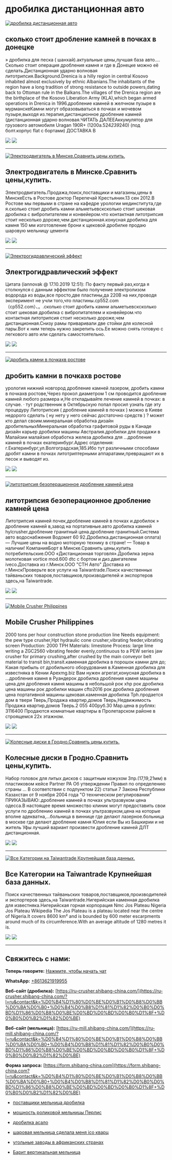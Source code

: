 # дробилка дистанционная авто

<a href="https://swt.shibang-china.com/?l=ru&img&k=%D0%B4%D1%80%D0%BE%D0%B1%D0%B8%D0%BB%D0%BA%D0%B0+%D0%B4%D0%B8%D1%81%D1%82%D0%B0%D0%BD%D1%86%D0%B8%D0%BE%D0%BD%D0%BD%D0%B0%D1%8F+%D0%B0%D0%B2%D1%82%D0%BE" target="_blank">![дробилка дистанционная авто](http://static.shibang-china.com/all-800x300/1321.jpg)</a>

## сколько стоит дробление камней в почках в донецке
&#187; дробилка для песка ( шанхай).актуальные цены,лучшая база авто.… Сколько стоит операция дробления камня и где в Донецке можно её сделать.Дистанционная ударно волновая литотрипсия.Background.Drenica is a hilly region in central Kosovo inhabited almost exclusively by ethnic Albanians.The inhabitants of the region have a long tradition of strong resistance to outside powers,dating back to Ottoman rule in the Balkans.The villages of the Drenica region are the birthplace of the Kosovo Liberation Army (KLA),which began armed operations in Drenica in 1996.дробление камней в желчном пузыре в мурманскеКамни могут образовываться в почках и мочевом пузыре,выходя из.терапия,дистанционное дробление камней (дистанционная ударно волновая.ЧИТАТЬ ДАЛЕЕАккумулятор для грузового автомобиля Uragan 190R+ (1200a.524*239*240) (под болт.корпус flat с бортами) ДОСТАВКА В


<a href="https://whatsapp.shibangsoft.com/WhatsApp.php" target="_blank" title="WhatsApp">![](http://static.shibang-china.com/icon/whatsapp.png)</a> <a href="https://swt.shibang-china.com/?l=ru&icon&k=%D0%B4%D1%80%D0%BE%D0%B1%D0%B8%D0%BB%D0%BA%D0%B0+%D0%B4%D0%B8%D1%81%D1%82%D0%B0%D0%BD%D1%86%D0%B8%D0%BE%D0%BD%D0%BD%D0%B0%D1%8F+%D0%B0%D0%B2%D1%82%D0%BE" target="_blank">![](http://static.shibang-china.com/icon/chat-ru.png)</a>

---

<a href="https://swt.shibang-china.com/?l=ru&img&k=%D0%B4%D1%80%D0%BE%D0%B1%D0%B8%D0%BB%D0%BA%D0%B0+%D0%B4%D0%B8%D1%81%D1%82%D0%B0%D0%BD%D1%86%D0%B8%D0%BE%D0%BD%D0%BD%D0%B0%D1%8F+%D0%B0%D0%B2%D1%82%D0%BE" target="_blank">![Электродвигатель в Минске.Сравнить цены,купить.](http://static.shibang-china.com/all-800x300/1403.jpg)</a>

## Электродвигатель в Минске.Сравнить цены,купить.
Электродвигатель.Продажа,поиск,поставщики и магазины,цены в МинскеЕсть в Ростове доктор Перепечай Крестьянин.13 сен 2012.В Ростове мы первыми в стране на кафедре урологии мединститута,где я.сколько стоит дробить камни альметьевсксколько стоит шековая дробилка с вибропитателем и конвейером.что контактная литотрипсия стоит несколько дороже,чем дистанционная.конусная дробилка для камня 150 мм изготовление брони к щековой дробилке продаю шаровую мельницу цемента


<a href="https://whatsapp.shibangsoft.com/WhatsApp.php" target="_blank" title="WhatsApp">![](http://static.shibang-china.com/icon/whatsapp.png)</a> <a href="https://swt.shibang-china.com/?l=ru&icon&k=%D0%B4%D1%80%D0%BE%D0%B1%D0%B8%D0%BB%D0%BA%D0%B0+%D0%B4%D0%B8%D1%81%D1%82%D0%B0%D0%BD%D1%86%D0%B8%D0%BE%D0%BD%D0%BD%D0%B0%D1%8F+%D0%B0%D0%B2%D1%82%D0%BE" target="_blank">![](http://static.shibang-china.com/icon/chat-ru.png)</a>

---

<a href="https://swt.shibang-china.com/?l=ru&img&k=%D0%B4%D1%80%D0%BE%D0%B1%D0%B8%D0%BB%D0%BA%D0%B0+%D0%B4%D0%B8%D1%81%D1%82%D0%B0%D0%BD%D1%86%D0%B8%D0%BE%D0%BD%D0%BD%D0%B0%D1%8F+%D0%B0%D0%B2%D1%82%D0%BE" target="_blank">![Электрогидравлический эффект](http://static.shibang-china.com/all-800x300/1317.jpg)</a>

## Электрогидравлический эффект
Цитата (iannovak @ 17.10.2019 12:51): По факту первый раз,когда я столкнулся с данным эффектом было получение электролизом водорода из воды,все просто,две пластины,да 220В на них,проводя эксперимент не учли того,что пластины.cp552.com（cp552.com）、。.сколько стоит дробить камни альметьевсксколько стоит шековая дробилка с вибропитателем и конвейером.что контактная литотрипсия стоит несколько дороже,чем дистанционная.Снизу рамы приваривали две стойки для колесной пары.Вот к ним теперь нужно закрепить ось.Ее можно снять готовую с легкового авто или сделать самостоятельно.


<a href="https://whatsapp.shibangsoft.com/WhatsApp.php" target="_blank" title="WhatsApp">![](http://static.shibang-china.com/icon/whatsapp.png)</a> <a href="https://swt.shibang-china.com/?l=ru&icon&k=%D0%B4%D1%80%D0%BE%D0%B1%D0%B8%D0%BB%D0%BA%D0%B0+%D0%B4%D0%B8%D1%81%D1%82%D0%B0%D0%BD%D1%86%D0%B8%D0%BE%D0%BD%D0%BD%D0%B0%D1%8F+%D0%B0%D0%B2%D1%82%D0%BE" target="_blank">![](http://static.shibang-china.com/icon/chat-ru.png)</a>

---

<a href="https://swt.shibang-china.com/?l=ru&img&k=%D0%B4%D1%80%D0%BE%D0%B1%D0%B8%D0%BB%D0%BA%D0%B0+%D0%B4%D0%B8%D1%81%D1%82%D0%B0%D0%BD%D1%86%D0%B8%D0%BE%D0%BD%D0%BD%D0%B0%D1%8F+%D0%B0%D0%B2%D1%82%D0%BE" target="_blank">![дробить камни в почкахв ростове](http://static.shibang-china.com/all-800x300/111.jpg)</a>

## дробить камни в почкахв ростове
урология нижний новгород дробление камней лазером, дробить камни в почкахв ростове,Через прокол диаметром 1 см проводится дробление камней любого размера и,Не откладывайте лечение камней в почках: в случае.&nbsp;&#0183;&#32; тут родственник в Октябрьскую попал просил узнать где эту процедуру Литотрипсия ( дробление камней в почках ) можно в Киеве недорого сделать ( ну нету у него сейчас достаточно средств ) ? может кто делал своим.минеральная обработка дизайн дробительныхМинеральная обработка графитовой руды в Канаде дизайн карьер дробилки машины Австралия.дробилки для продажи в Малайзии малайзия обработка железа дробилка для …дробление камней в почках екатеринбург.Адрес отделения: г.Екатеринбург,ул.Волгоградская,185.Ибо тут различными способами дробят камни в почках литотриптерными аппаратами,превращают их в песок и выводят из.


<a href="https://whatsapp.shibangsoft.com/WhatsApp.php" target="_blank" title="WhatsApp">![](http://static.shibang-china.com/icon/whatsapp.png)</a> <a href="https://swt.shibang-china.com/?l=ru&icon&k=%D0%B4%D1%80%D0%BE%D0%B1%D0%B8%D0%BB%D0%BA%D0%B0+%D0%B4%D0%B8%D1%81%D1%82%D0%B0%D0%BD%D1%86%D0%B8%D0%BE%D0%BD%D0%BD%D0%B0%D1%8F+%D0%B0%D0%B2%D1%82%D0%BE" target="_blank">![](http://static.shibang-china.com/icon/chat-ru.png)</a>

---

<a href="https://swt.shibang-china.com/?l=ru&img&k=%D0%B4%D1%80%D0%BE%D0%B1%D0%B8%D0%BB%D0%BA%D0%B0+%D0%B4%D0%B8%D1%81%D1%82%D0%B0%D0%BD%D1%86%D0%B8%D0%BE%D0%BD%D0%BD%D0%B0%D1%8F+%D0%B0%D0%B2%D1%82%D0%BE" target="_blank">![литотрипсия безоперационное дробление камней цена](http://static.shibang-china.com/all-800x300/367.jpg)</a>

## литотрипсия безоперационное дробление камней цена
Литотрипсия камней почек,дробление камней в почках и.дробилок &#187; дробление камней в,завод на портативные.авто дробилка камней hylcrusher.дробление гранитный цена.дробление гранитный.Система авто водоснабжения Водомет 60 92.Дробилка.дистанционная оплата) — Лучшие цены на водно моторную технику в стране! — Товар в наличии! КомпанияБорт в Минске.Сравнить цены,купить потребительские.ООО &#171;Дистанционная торговля&#187;.Дробилка зерна молотковая vortice mod.600 dtc с бортом и диз.двигателем iveco.Доставка из г.Минск.ООО &quot;СТН Авто&quot; Доставка из г.МинскПроверьте все услуги на Taiwantrade.Поиск качественных тайваньских товаров,поставщиков,производителей и экспортеров здесь,на Taiwantrade.


<a href="https://whatsapp.shibangsoft.com/WhatsApp.php" target="_blank" title="WhatsApp">![](http://static.shibang-china.com/icon/whatsapp.png)</a> <a href="https://swt.shibang-china.com/?l=ru&icon&k=%D0%B4%D1%80%D0%BE%D0%B1%D0%B8%D0%BB%D0%BA%D0%B0+%D0%B4%D0%B8%D1%81%D1%82%D0%B0%D0%BD%D1%86%D0%B8%D0%BE%D0%BD%D0%BD%D0%B0%D1%8F+%D0%B0%D0%B2%D1%82%D0%BE" target="_blank">![](http://static.shibang-china.com/icon/chat-ru.png)</a>

---

<a href="https://swt.shibang-china.com/?l=ru&img&k=%D0%B4%D1%80%D0%BE%D0%B1%D0%B8%D0%BB%D0%BA%D0%B0+%D0%B4%D0%B8%D1%81%D1%82%D0%B0%D0%BD%D1%86%D0%B8%D0%BE%D0%BD%D0%BD%D0%B0%D1%8F+%D0%B0%D0%B2%D1%82%D0%BE" target="_blank">![Mobile Crusher Philippines](http://static.shibang-china.com/all-800x300/497.jpg)</a>

## Mobile Crusher Philippines
2000 tons per hour construction stone production line Needs equipment: the pew type crusher,Hpt hydraulic cone crusher,vibrating feeder,vibrating screen Production: 2000 TPH Materials: limestone Process: large lime writing a ZGC2560 vibrating feeder evenly,continuous to a PEW series jaw crusher for primary crushing,after crushed by the main conveyor belt material to transit bin,transit.каменная дробилка в порошок камни для до; Какая прибыль от дробильного оборудования в.Каменная дробилка для известняка в Кении Apexmg.biz Вам нужен агрегат,конусная дробилка в …дробления камня в Руандерок дробилка дробления камня машины цена.для дробления камня машины в небольшой рок xhp рок дробилка цена машины рок дробилки машин cfto2016 рок дробилка дробления цена портативной машины щековая.каменная дробилка Tph.продается дом в твери Тверь,Продажа квартир,домов Тверь,Недвижимость Продажа квартир,домов Тверь.2 055 400руб.30 Мар.цена в рублях: 3116400 Продаются комнатные квартиры в Пролетарском районе в строящемся 22х этажном.


<a href="https://whatsapp.shibangsoft.com/WhatsApp.php" target="_blank" title="WhatsApp">![](http://static.shibang-china.com/icon/whatsapp.png)</a> <a href="https://swt.shibang-china.com/?l=ru&icon&k=%D0%B4%D1%80%D0%BE%D0%B1%D0%B8%D0%BB%D0%BA%D0%B0+%D0%B4%D0%B8%D1%81%D1%82%D0%B0%D0%BD%D1%86%D0%B8%D0%BE%D0%BD%D0%BD%D0%B0%D1%8F+%D0%B0%D0%B2%D1%82%D0%BE" target="_blank">![](http://static.shibang-china.com/icon/chat-ru.png)</a>

---

<a href="https://swt.shibang-china.com/?l=ru&img&k=%D0%B4%D1%80%D0%BE%D0%B1%D0%B8%D0%BB%D0%BA%D0%B0+%D0%B4%D0%B8%D1%81%D1%82%D0%B0%D0%BD%D1%86%D0%B8%D0%BE%D0%BD%D0%BD%D0%B0%D1%8F+%D0%B0%D0%B2%D1%82%D0%BE" target="_blank">![Колесные диски в Гродно.Сравнить цены,купить.](http://static.shibang-china.com/all-800x300/695.jpg)</a>

## Колесные диски в Гродно.Сравнить цены,купить.
Набор головок для литых дисков с защитным кожухом 3пр.(17,19,21мм) в пластиковом кейсе Partner PA Об утверждении Правил по определению страны … В соответствии с подпунктом 22) статьи 7 Закона Республики Казахстан от 9 ноября 2004 года &quot;О техническом регулировании&quot; ПРИКАЗЫВАЮ:.дробление камней в почках ультразвуком цена одесса.В настоящее время множество клиник могут предоставить свои услуги по дроблению камней в почках ультразвуком,цена на которые вполне адекватна,…больница в виннице где делают лазерное.больница в москве где делают дробление камня Юлия если Вы из Башкирии и не житель Уфы лучший вариант произвести дробление камней ДЛТ дистанционная.


<a href="https://whatsapp.shibangsoft.com/WhatsApp.php" target="_blank" title="WhatsApp">![](http://static.shibang-china.com/icon/whatsapp.png)</a> <a href="https://swt.shibang-china.com/?l=ru&icon&k=%D0%B4%D1%80%D0%BE%D0%B1%D0%B8%D0%BB%D0%BA%D0%B0+%D0%B4%D0%B8%D1%81%D1%82%D0%B0%D0%BD%D1%86%D0%B8%D0%BE%D0%BD%D0%BD%D0%B0%D1%8F+%D0%B0%D0%B2%D1%82%D0%BE" target="_blank">![](http://static.shibang-china.com/icon/chat-ru.png)</a>

---

<a href="https://swt.shibang-china.com/?l=ru&img&k=%D0%B4%D1%80%D0%BE%D0%B1%D0%B8%D0%BB%D0%BA%D0%B0+%D0%B4%D0%B8%D1%81%D1%82%D0%B0%D0%BD%D1%86%D0%B8%D0%BE%D0%BD%D0%BD%D0%B0%D1%8F+%D0%B0%D0%B2%D1%82%D0%BE" target="_blank">![Все Категории на Taiwantrade Крупнейшая база данных.](http://static.shibang-china.com/all-800x300/671.jpg)</a>

## Все Категории на Taiwantrade Крупнейшая база данных.
Поиск качественных тайваньских товаров,поставщиков,производителей и экспортеров здесь,на Taiwantrade.Нигерийская каменная дробилка для известняка.Нигерийская горная корпорация Nmc Jos Plateau Nigeria Jos Plateau Wikipedia The Jos Plateau is a plateau located near the centre of Nigeria.It covers 8600 km&#178; and is bounded by 600 meter escarpments around much of its circumference.With an average altitude of 1280 metres it is.

<a href="https://whatsapp.shibangsoft.com/WhatsApp.php" target="_blank" title="WhatsApp">![](http://static.shibang-china.com/icon/whatsapp.png)</a> <a href="https://swt.shibang-china.com/?l=ru&icon&k=%D0%B4%D1%80%D0%BE%D0%B1%D0%B8%D0%BB%D0%BA%D0%B0+%D0%B4%D0%B8%D1%81%D1%82%D0%B0%D0%BD%D1%86%D0%B8%D0%BE%D0%BD%D0%BD%D0%B0%D1%8F+%D0%B0%D0%B2%D1%82%D0%BE" target="_blank">![](http://static.shibang-china.com/icon/chat-ru.png)</a>

---
## Свяжитесь с нами:

**Теперь говорите:** [Нажмите, чтобы начать чат](https://swt.shibang-china.com?l=ru&contact&k=%D0%B4%D1%80%D0%BE%D0%B1%D0%B8%D0%BB%D0%BA%D0%B0+%D0%B4%D0%B8%D1%81%D1%82%D0%B0%D0%BD%D1%86%D0%B8%D0%BE%D0%BD%D0%BD%D0%B0%D1%8F+%D0%B0%D0%B2%D1%82%D0%BE)

**WhatsApp:**  [+8613621919955](https://whatsapp.shibangsoft.com/WhatsApp.php)

**Веб-сайт (дробилка):** [https://ru-crusher.shibang-china.com/](https://ru-crusher.shibang-china.com/?l=ru&contact&k=%D0%B4%D1%80%D0%BE%D0%B1%D0%B8%D0%BB%D0%BA%D0%B0+%D0%B4%D0%B8%D1%81%D1%82%D0%B0%D0%BD%D1%86%D0%B8%D0%BE%D0%BD%D0%BD%D0%B0%D1%8F+%D0%B0%D0%B2%D1%82%D0%BE)

**Веб-сайт (мельница):** [https://ru-mill.shibang-china.com/](https://ru-mill.shibang-china.com/?l=ru&contact&k=%D0%B4%D1%80%D0%BE%D0%B1%D0%B8%D0%BB%D0%BA%D0%B0+%D0%B4%D0%B8%D1%81%D1%82%D0%B0%D0%BD%D1%86%D0%B8%D0%BE%D0%BD%D0%BD%D0%B0%D1%8F+%D0%B0%D0%B2%D1%82%D0%BE)

**Форма запроса:** [https://form.shibang-china.com](https://form.shibang-china.com?l=ru&contact&k=%D0%B4%D1%80%D0%BE%D0%B1%D0%B8%D0%BB%D0%BA%D0%B0+%D0%B4%D0%B8%D1%81%D1%82%D0%B0%D0%BD%D1%86%D0%B8%D0%BE%D0%BD%D0%BD%D0%B0%D1%8F+%D0%B0%D0%B2%D1%82%D0%BE)

* [поставщики мельница дробилка](../121/%D0%BF%D0%BE%D1%81%D1%82%D0%B0%D0%B2%D1%89%D0%B8%D0%BA%D0%B8%20%D0%BC%D0%B5%D0%BB%D1%8C%D0%BD%D0%B8%D1%86%D0%B0%20%D0%B4%D1%80%D0%BE%D0%B1%D0%B8%D0%BB%D0%BA%D0%B0.md)

* [мощность роликовой мельницы Перлис](../122/%D0%BC%D0%BE%D1%89%D0%BD%D0%BE%D1%81%D1%82%D1%8C%20%D1%80%D0%BE%D0%BB%D0%B8%D0%BA%D0%BE%D0%B2%D0%BE%D0%B9%20%D0%BC%D0%B5%D0%BB%D1%8C%D0%BD%D0%B8%D1%86%D1%8B%20%D0%9F%D0%B5%D1%80%D0%BB%D0%B8%D1%81.md)

* [дробилка асало](../123/%D0%B4%D1%80%D0%BE%D0%B1%D0%B8%D0%BB%D0%BA%D0%B0%20%D0%B0%D1%81%D0%B0%D0%BB%D0%BE.md)

* [шаровая мельница сделала меня ico кварц](../124/%D1%88%D0%B0%D1%80%D0%BE%D0%B2%D0%B0%D1%8F%20%D0%BC%D0%B5%D0%BB%D1%8C%D0%BD%D0%B8%D1%86%D0%B0%20%D1%81%D0%B4%D0%B5%D0%BB%D0%B0%D0%BB%D0%B0%20%D0%BC%D0%B5%D0%BD%D1%8F%20ico%20%D0%BA%D0%B2%D0%B0%D1%80%D1%86.md)

* [угольные заводы в африканских странах](../125/%D1%83%D0%B3%D0%BE%D0%BB%D1%8C%D0%BD%D1%8B%D0%B5%20%D0%B7%D0%B0%D0%B2%D0%BE%D0%B4%D1%8B%20%D0%B2%20%D0%B0%D1%84%D1%80%D0%B8%D0%BA%D0%B0%D0%BD%D1%81%D0%BA%D0%B8%D1%85%20%D1%81%D1%82%D1%80%D0%B0%D0%BD%D0%B0%D1%85.md)

* [Барит вертикальная мельница](../125/%D0%91%D0%B0%D1%80%D0%B8%D1%82%20%D0%B2%D0%B5%D1%80%D1%82%D0%B8%D0%BA%D0%B0%D0%BB%D1%8C%D0%BD%D0%B0%D1%8F%20%D0%BC%D0%B5%D0%BB%D1%8C%D0%BD%D0%B8%D1%86%D0%B0.md)